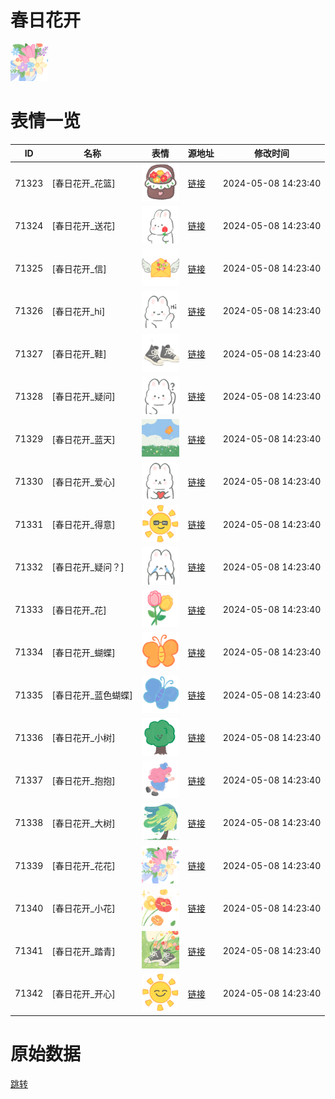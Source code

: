 # 春日花开

<img src="./cover.png" height="60" alt="cover" />

# 表情一览

|ID|名称|表情|源地址|修改时间|
|----|----|----|----|----|
|71323|[春日花开_花篮]|<img src="./pic/071323_%5B春日花开_花篮%5D.png" height="60" alt="花篮"/>|[链接](https://i0.hdslb.com/bfs/garb/b233b5032f4aca1e115e6ec0330c89bbbf32783b.png)|2024-05-08 14:23:40|
|71324|[春日花开_送花]|<img src="./pic/071324_%5B春日花开_送花%5D.png" height="60" alt="送花"/>|[链接](https://i0.hdslb.com/bfs/garb/f5b6bdca0ae6fcc570c19aa18677c9a163732f96.png)|2024-05-08 14:23:40|
|71325|[春日花开_信]|<img src="./pic/071325_%5B春日花开_信%5D.png" height="60" alt="信"/>|[链接](https://i0.hdslb.com/bfs/garb/be794b13221cdc35a1e3c876c0d59883abe6c472.png)|2024-05-08 14:23:40|
|71326|[春日花开_hi]|<img src="./pic/071326_%5B春日花开_hi%5D.png" height="60" alt="hi"/>|[链接](https://i0.hdslb.com/bfs/garb/076bd0d502e398feee8ee1b970ee501dceadeb31.png)|2024-05-08 14:23:40|
|71327|[春日花开_鞋]|<img src="./pic/071327_%5B春日花开_鞋%5D.png" height="60" alt="鞋"/>|[链接](https://i0.hdslb.com/bfs/garb/c5d2a3450592cd19631b9266199bfe216e049a0e.png)|2024-05-08 14:23:40|
|71328|[春日花开_疑问]|<img src="./pic/071328_%5B春日花开_疑问%5D.png" height="60" alt="疑问"/>|[链接](https://i0.hdslb.com/bfs/garb/6fdb8fff9bb7de8a815e41afa689090113534ce8.png)|2024-05-08 14:23:40|
|71329|[春日花开_蓝天]|<img src="./pic/071329_%5B春日花开_蓝天%5D.png" height="60" alt="蓝天"/>|[链接](https://i0.hdslb.com/bfs/garb/941ad4cbaf1f5597301c588e2fbb8f2c906add85.png)|2024-05-08 14:23:40|
|71330|[春日花开_爱心]|<img src="./pic/071330_%5B春日花开_爱心%5D.png" height="60" alt="爱心"/>|[链接](https://i0.hdslb.com/bfs/garb/fd4c96929d2ac26f166f018bd2ed881f885c65cd.png)|2024-05-08 14:23:40|
|71331|[春日花开_得意]|<img src="./pic/071331_%5B春日花开_得意%5D.png" height="60" alt="得意"/>|[链接](https://i0.hdslb.com/bfs/garb/a00d1b128f1246a8a85e6db6dd3a66dbd2de1564.png)|2024-05-08 14:23:40|
|71332|[春日花开_疑问？]|<img src="./pic/071332_%5B春日花开_疑问？%5D.png" height="60" alt="疑问？"/>|[链接](https://i0.hdslb.com/bfs/garb/3781762ec31f827cb1c94cd09adefb4222d1074a.png)|2024-05-08 14:23:40|
|71333|[春日花开_花]|<img src="./pic/071333_%5B春日花开_花%5D.png" height="60" alt="花"/>|[链接](https://i0.hdslb.com/bfs/garb/a0b8dc680f888f5a6e5432672504396e28c075e2.png)|2024-05-08 14:23:40|
|71334|[春日花开_蝴蝶]|<img src="./pic/071334_%5B春日花开_蝴蝶%5D.png" height="60" alt="蝴蝶"/>|[链接](https://i0.hdslb.com/bfs/garb/1667a4ed1d080e1e765a21b8255501267a3b10c1.png)|2024-05-08 14:23:40|
|71335|[春日花开_蓝色蝴蝶]|<img src="./pic/071335_%5B春日花开_蓝色蝴蝶%5D.png" height="60" alt="蓝色蝴蝶"/>|[链接](https://i0.hdslb.com/bfs/garb/769d929d2b85f0d09bbccbf94ae93ada6cf99baa.png)|2024-05-08 14:23:40|
|71336|[春日花开_小树]|<img src="./pic/071336_%5B春日花开_小树%5D.png" height="60" alt="小树"/>|[链接](https://i0.hdslb.com/bfs/garb/b8fe6da42f7be89359c542539bda777bb86f7b71.png)|2024-05-08 14:23:40|
|71337|[春日花开_抱抱]|<img src="./pic/071337_%5B春日花开_抱抱%5D.png" height="60" alt="抱抱"/>|[链接](https://i0.hdslb.com/bfs/garb/e35c6aa60f742036ba28f1a36ca8fadfe5c4c51d.png)|2024-05-08 14:23:40|
|71338|[春日花开_大树]|<img src="./pic/071338_%5B春日花开_大树%5D.png" height="60" alt="大树"/>|[链接](https://i0.hdslb.com/bfs/garb/16303642a8a7a9fdc6a2642e85758985bb3597b6.png)|2024-05-08 14:23:40|
|71339|[春日花开_花花]|<img src="./pic/071339_%5B春日花开_花花%5D.png" height="60" alt="花花"/>|[链接](https://i0.hdslb.com/bfs/garb/b735aab02ef094c1997b0d5a7a9c53756c18dbd4.png)|2024-05-08 14:23:40|
|71340|[春日花开_小花]|<img src="./pic/071340_%5B春日花开_小花%5D.png" height="60" alt="小花"/>|[链接](https://i0.hdslb.com/bfs/garb/933cc8dbf93dba54fe30212ea1423805871b327d.png)|2024-05-08 14:23:40|
|71341|[春日花开_踏青]|<img src="./pic/071341_%5B春日花开_踏青%5D.png" height="60" alt="踏青"/>|[链接](https://i0.hdslb.com/bfs/garb/649bf18e226463c92f7fce3b7cdca9b018750bde.png)|2024-05-08 14:23:40|
|71342|[春日花开_开心]|<img src="./pic/071342_%5B春日花开_开心%5D.png" height="60" alt="开心"/>|[链接](https://i0.hdslb.com/bfs/garb/876ae3a425b7f48e40fffc29f2c2e1388bb177cf.png)|2024-05-08 14:23:40|

# 原始数据

[跳转](./raw.json)

